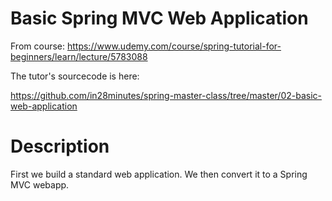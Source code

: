 # Basic Spring MVC Web Application

From course:  https://www.udemy.com/course/spring-tutorial-for-beginners/learn/lecture/5783088

The tutor's sourcecode is here:

https://github.com/in28minutes/spring-master-class/tree/master/02-basic-web-application

# Description

First we build a standard web application.  We then convert it to a Spring MVC webapp.
